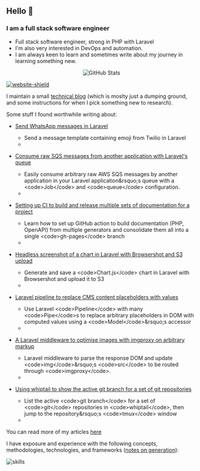 ## Hello :wave: 

### I am a full stack software engineer

* Full stack software engineer, strong in PHP with Laravel
* I'm also very interested in DevOps and automation.
* I am always keen to learn and sometimes write about my journey in learning something new.

<p align="center"><img alt="GitHub Stats" src="https://github-readme-stats.vercel.app/api?username=alistaircol&count_private=true&show_icons=true&hide=issues,contribs,prs&custom_title=Ally+on+GitHub&disable_animations=true&title_color=58a6ff&icon_color=ffffff&text_color=ffffff&bg_color=0D1117&border_color=30363D" /></p>

[![website-shield](https://img.shields.io/website?url=http%3A%2F%2Fac93.uk)](https://ac93.uk)

I maintain a small [technical blog](https://ac93.uk) (which is moslty just a dumping ground, and some instructions for when I pick something new to research).

Some stuff I found worthwhile writing about:


<!-- BLOG-POST-LIST:START -->

- [Send WhatsApp messages in Laravel](https://ac93.uk/articles/laravel-send-whatsapp-message-with-emoji-and-variables/)
  - Send a message template containing emoji from Twilio in Laravel
  - 



- [Consume raw SQS messages from another application with Laravel&#39;s queue](https://ac93.uk/articles/laravel-consume-raw-sqs-messages-in-its-job-queue-system/)
  - Easily consume arbitrary raw AWS SQS messages by another application in your Laravel application&amp;rsquo;s queue with a &lt;code&gt;Job&lt;/code&gt; and &lt;code&gt;queue&lt;/code&gt; configuration.
  - 



- [Setting up CI to build and release multiple sets of documentation for a project](https://ac93.uk/articles/github-action-build-multiple-sets-of-documentation/)
  - Learn how to set up GitHub action to build documentation &lpar;PHP, OpenAPI&rpar; from multiple generators and consolidate them all into a single &lt;code&gt;gh-pages&lt;/code&gt; branch
  - 



- [Headless screenshot of a chart in Laravel with Browsershot and S3 upload](https://ac93.uk/articles/laravel-chartjs-blade-browsershot/)
  - Generate and save a &lt;code&gt;Chart.js&lt;/code&gt; chart in Laravel with Browsershot and upload it to S3
  - 



- [Laravel pipeline to replace CMS content placeholders with values](https://ac93.uk/articles/laravel-pipeline-placeholder-cms-accessor/)
  - Use Laravel &lt;code&gt;Pipeline&lt;/code&gt; with many &lt;code&gt;Pipe&lt;/code&gt;s to replace arbitrary placeholders in DOM with computed values using a &lt;code&gt;Model&lt;/code&gt;&amp;rsquo;s accessor
  - 



- [A Laravel middleware to optimise images with imgproxy on arbitrary markup](https://ac93.uk/articles/laravel-response-middleware-optimise-images-with-imgproxy/)
  - Laravel middleware to parse the response DOM and update &lt;code&gt;img&lt;/code&gt;&amp;rsquo;s &lt;code&gt;src&lt;/code&gt; to be routed through &lt;code&gt;imgproxy&lt;/code&gt;.
  - 



- [Using whiptail to show the active git branch for a set of git repositories](https://ac93.uk/articles/whiptail-list-git-repositories-branches-and-jump-to-tmux-window/)
  - List the active &lt;code&gt;git branch&lt;/code&gt; for a set of &lt;code&gt;git&lt;/code&gt; repositories in &lt;code&gt;whiptail&lt;/code&gt;, then jump to the repository&amp;rsquo;s &lt;code&gt;tmux&lt;/code&gt; window
  - 

<!-- BLOG-POST-LIST:END -->

You can read more of my articles [here](https://ac93.uk/articles)

I have exposure and experience with the following concepts, methodologies, technologies, and frameworks ([notes on generation](https://github.com/alistaircol/skills)):

![skills](https://static.ac93.uk/resume/skills.png)
